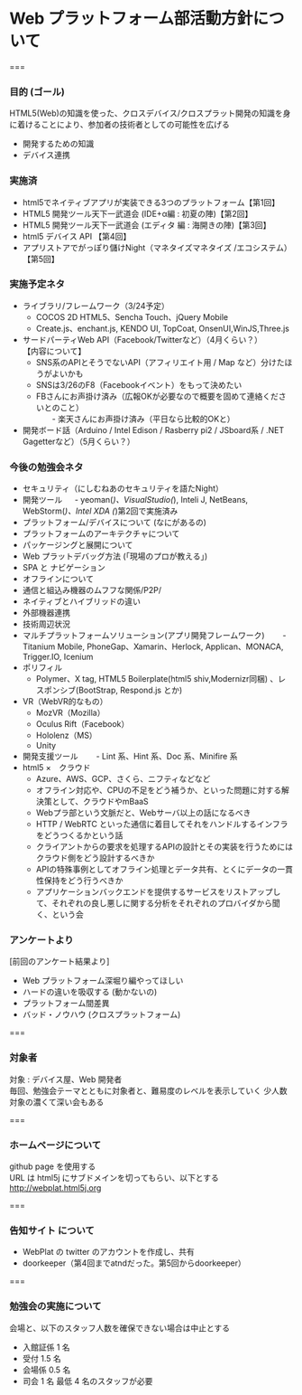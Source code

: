 # Web プラットフォーム部活動方針について
===
### 目的 (ゴール)
HTML5(Web)の知識を使った、クロスデバイス/クロスプラット開発の知識を身に着けることにより、参加者の技術者としての可能性を広げる
* 開発するための知識
* デバイス連携

### 実施済
* html5でネイティブアプリが実装できる3つのプラットフォーム【第1回】
* HTML5 開発ツール天下一武道会 (IDE+α編 : 初夏の陣)【第2回】
* HTML5 開発ツール天下一武道会 (エディタ 編 : 海開きの陣)【第3回】
* html5 デバイス API 【第4回】
* アプリストアでがっぽり儲けNight（マネタイズマネタイズ /エコシステム）【第5回】

### 実施予定ネタ

* ライブラリ/フレームワーク（3/24予定）
    - COCOS 2D HTML5、Sencha Touch、jQuery Mobile
    - Create.js、enchant.js, KENDO UI, TopCoat, OnsenUI,WinJS,Three.js
* サードパーティWeb API（Facebook/Twitterなど）（4月くらい？）  
【内容について】
    - SNS系のAPIとそうでないAPI（アフィリエイト用 / Map など）分けたほうがよいかも
    - SNSは3/26のF8（Facebookイベント）をもって決めたい
    - FBさんにお声掛け済み（広報OKが必要なので概要を固めて連絡くださいとのこと）  
　　- 楽天さんにお声掛け済み（平日なら比較的OKと）  
* 開発ボード話（Arduino / Intel Edison / Rasberry pi2 / JSboard系 / .NET Gagetterなど）（5月くらい？）

### 今後の勉強会ネタ
* セキュリティ（にしむねあのセキュリティを語たNight）
* 開発ツール
　  - yeoman(*)、VisualStudio(*), Inteli J, NetBeans, WebStorm(*)、Intel XDA
      (*)第2回で実施済み
* プラットフォーム/デバイスについて (なにがあるの)
* プラットフォームのアーキテクチャについて
* パッケージングと展開について
* Web プラットデバッグ方法 (「現場のプロが教える」)
* SPA と ナビゲーション
* オフラインについて
* 通信と組込み機器のムフフな関係/P2P/
* ネイティブとハイブリッドの違い
* 外部機器連携
* 技術周辺状況
* マルチプラットフォームソリューション(アプリ開発フレームワーク)
　　- Titanium Mobile, PhoneGap、Xamarin、Herlock, Applican、MONACA, Trigger.IO, Icenium
* ポリフィル
    - Polymer、X tag, HTML5 Boilerplate(html5 shiv,Modernizr同梱) 、レスポンシブ(BootStrap, Respond.js とか)
* VR（WebVR的なもの）
    - MozVR（Mozilla）
    - Oculus Rift（Facebook）
    - Hololenz（MS）
    - Unity
* 開発支援ツール
　　- Lint 系、Hint 系、Doc 系、Minifire 系
* html5 ×　クラウド
    - Azure、AWS、GCP、さくら、ニフティなどなど
    - オフライン対応や、CPUの不足をどう補うか、といった問題に対する解決策として、クラウドやmBaaS
    - Webプラ部という文脈だと、Webサーバ以上の話になるべき
    - HTTP / WebRTC といった通信に着目してそれをハンドルするインフラをどうつくるかという話
    - クライアントからの要求を処理するAPIの設計とその実装を行うためにはクラウド側をどう設計するべきか
    - APIの特殊事例としてオフライン処理とデータ共有、とくにデータの一貫性保持をどう行うべきか
    - アプリケーションバックエンドを提供するサービスをリストアップして、それぞれの良し悪しに関する分析をそれぞれのプロバイダから聞く、という会


### アンケートより
[前回のアンケート結果より]
* Web プラットフォーム深堀り編やってほしい
* ハードの違いを吸収する (動かないの)
* プラットフォーム間差異
* バッド・ノウハウ (クロスプラットフォーム)

===

### 対象者
対象 : デバイス屋、Web 開発者  
毎回、勉強会テーマとともに対象者と、難易度のレベルを表示していく
少人数対象の濃くて深い会もある  

===

### ホームページについて  
github page を使用する  
URL は html5j にサブドメインを切ってもらい、以下とする  
http://webplat.html5j.org  
  
===

### 告知サイト について  
* WebPlat の twitter のアカウントを作成し、共有
* doorkeeper（第4回までatndだった。第5回からdoorkeeper）  

===

### 勉強会の実施について
会場と、以下のスタッフ人数を確保できない場合は中止とする
* 入館証係 1 名
* 受付 1.5 名
* 会場係 0.5 名
* 司会 1 名
最低 4 名のスタッフが必要
